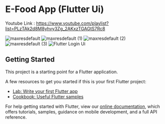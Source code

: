 # E-Food App (Flutter Ui)

Youtube Link : https://www.youtube.com/playlist?list=PLzTAk2d8M8yhvy3Zg_2AKxzTGAGtS7Rc8

![maxresdefault](https://user-images.githubusercontent.com/87581799/134199687-8d4ab8a3-5907-4678-b6d0-d8fbf2e9135d.jpg)
![maxresdefault (1)](https://user-images.githubusercontent.com/87581799/134199721-cb4371aa-6ee8-4581-b5fc-e1358f1e7fe5.jpg)
![maxresdefault (2)](https://user-images.githubusercontent.com/87581799/134199736-721a612b-f93c-47f1-852a-9eafd3bd2e83.jpg)
![maxresdefault (3)](https://user-images.githubusercontent.com/87581799/134199761-bdd8a1d1-cadb-4740-8401-60beb7df6cc1.jpg)
![Flutter Login Ui](https://user-images.githubusercontent.com/87581799/134199783-b8ea1210-3984-4b54-a6b5-fc59c0e25302.png)




## Getting Started

This project is a starting point for a Flutter application.

A few resources to get you started if this is your first Flutter project:

- [Lab: Write your first Flutter app](https://flutter.dev/docs/get-started/codelab)
- [Cookbook: Useful Flutter samples](https://flutter.dev/docs/cookbook)

For help getting started with Flutter, view our
[online documentation](https://flutter.dev/docs), which offers tutorials,
samples, guidance on mobile development, and a full API reference.
